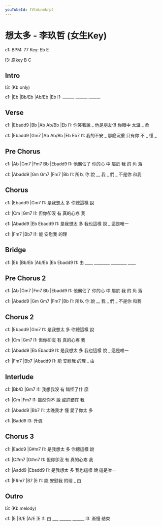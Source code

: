 ```yaml
---
youTubeId: fVtmLnmkrp4
---
```


# 想太多 - 李玖哲 (女生Key)

c1: BPM: 77 Key: Eb E

l3: 原key B C

## Intro

l3: (Kb only)

c1: |Eb    |Bb/Eb |Ab/Eb |Eb
l1:  ______ ______ ______

## Verse

c1: |Ebadd9    |Bb        |Ab    Ab/Bb   |Eb
l1:  你笑著說 _ 他是朋友但 你眼中  太溫 _ 柔

c1: |Ebadd9    |Gm7        |Ab    Ab/Bb |Eb  Eb7
l1:  我的不安 _ 那麼沉重    只有你  不 _ 懂 _

## Pre Chorus

c1:         |Ab     |Gm7    |Fm7   Bb    |Ebadd9
l1: 他霸佔了  你的心 中 屬於 我    的  角 落

c1:     |Abadd9      |Gm   Gm7  |Fm7        |Bb
l1: 所以 你    說 __  我 _ 們 _  不是你 和我

## Chorus

c1:         |Ebadd9     |Gm7
l1: 是我想太 多 你總這樣 說

c1:         |Cm         |Gm7
l1: 但你卻沒 有 真的心疼 我

c1:         |Abadd9     |Eb   Ebadd9
l1: 是我想太 多 我也這樣 說 _ 這是唯一

c1: |Fm7      |Bb7
l1:  能 安慰我   的理

## Bridge

c1: |Eb     |Bb/Eb   |Ab/Eb   |Eb  Ebadd9
l1:  由 ____ ________ ________ ____

## Pre Chorus 2

c1:         |Ab     |Gm7    |Fm7   Bb    |Ebadd9
l1: 他霸佔了  你的心 中 屬於 我    的  角 落

c1:     |Abadd9      |Gm   Gm7  |Fm7        |Bb
l1: 所以 你    說 __  我 _ 們 _  不是你 和我

## Chorus 2

c1:         |Ebadd9     |Gm7
l1: 是我想太 多 你總這樣 說

c1:         |Cm         |Gm7
l1: 但你卻沒 有 真的心疼 我

c1:         |Abadd9     |Eb   Ebadd9
l1: 是我想太 多 我也這樣 說 _ 這是唯一

c1: |Fm7      |Bb7     |Abadd9
l1:  能 安慰我   的理 _ 由

## Interlude

c1:         |Bb/D       |Gm7
l1: 我想我沒 有 錯怪了什 麼

c1:         |Cm         |Fm7
l1: 雖然你不 說 或許錯在 我

c1:         |Abadd9     |Bb7
l1: 太晚我才 懂 愛了你太 多

c1: |Badd9
l3:  升调

## Chorus 3

c1:         |Eadd9      |G#m7
l1: 是我想太 多 你總這樣 說

c1:         |C#m7         |G#m7
l1: 但你卻沒 有   真的心疼 我

c1:         |Aadd9      |Ebadd9
l1: 是我想太 多 我也這樣 說    這是唯一

c1: |F#m7     |B7      |E
l1:  能 安慰我   的理 _ 由

## Outro

l3: (Kb melody)

c1: |E     |B/E   |A/E   |E
l1:  由 ___ ______ ______
l3:                渐慢   结束
